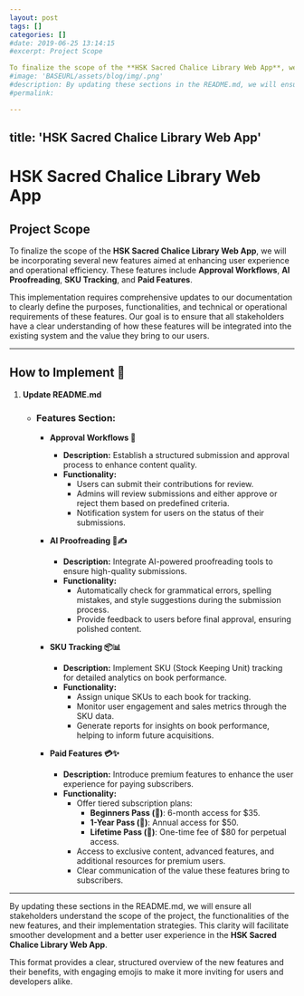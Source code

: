 ```yaml
---
layout: post
tags: []
categories: []
#date: 2019-06-25 13:14:15
#excerpt: Project Scope

To finalize the scope of the **HSK Sacred Chalice Library Web App**, we will be incorporating several new features aimed at enhancing user experience and operational efficiency. These features include **Approval Workflows**, **AI Proofreading**, **SKU Tracking**, and **Paid Features**.''
#image: 'BASEURL/assets/blog/img/.png'
#description: By updating these sections in the README.md, we will ensure all stakeholders understand the scope of the project, the functionalities of the new features, and their implementation strategies. This clarity will facilitate smoother development and a better user experience in the **HSK Sacred Chalice Library Web App**.
#permalink:

---
```



title: 'HSK Sacred Chalice Library Web App'
---

# HSK Sacred Chalice Library Web App

## Project Scope

To finalize the scope of the **HSK Sacred Chalice Library Web App**, we will be incorporating several new features aimed at enhancing user experience and operational efficiency. These features include **Approval Workflows**, **AI Proofreading**, **SKU Tracking**, and **Paid Features**. 

This implementation requires comprehensive updates to our documentation to clearly define the purposes, functionalities, and technical or operational requirements of these features. Our goal is to ensure that all stakeholders have a clear understanding of how these features will be integrated into the existing system and the value they bring to our users. 

---

## How to Implement 🚀

1. **Update README.md**

   - ### Features Section:
   
     - **Approval Workflows 📝**
       - **Description:** Establish a structured submission and approval process to enhance content quality.
       - **Functionality:** 
         - Users can submit their contributions for review.
         - Admins will review submissions and either approve or reject them based on predefined criteria.
         - Notification system for users on the status of their submissions.
     
     - **AI Proofreading 🤖✍️**
       - **Description:** Integrate AI-powered proofreading tools to ensure high-quality submissions.
       - **Functionality:**
         - Automatically check for grammatical errors, spelling mistakes, and style suggestions during the submission process.
         - Provide feedback to users before final approval, ensuring polished content.

     - **SKU Tracking 📦📊**
       - **Description:** Implement SKU (Stock Keeping Unit) tracking for detailed analytics on book performance.
       - **Functionality:**
         - Assign unique SKUs to each book for tracking.
         - Monitor user engagement and sales metrics through the SKU data.
         - Generate reports for insights on book performance, helping to inform future acquisitions.

     - **Paid Features 💳✨**
       - **Description:** Introduce premium features to enhance the user experience for paying subscribers.
       - **Functionality:**
         - Offer tiered subscription plans: 
           - **Beginners Pass (🔰)**: 6-month access for $35.
           - **1-Year Pass (📅)**: Annual access for $50.
           - **Lifetime Pass (🧬)**: One-time fee of $80 for perpetual access.
         - Access to exclusive content, advanced features, and additional resources for premium users.
         - Clear communication of the value these features bring to subscribers.

---

By updating these sections in the README.md, we will ensure all stakeholders understand the scope of the project, the functionalities of the new features, and their implementation strategies. This clarity will facilitate smoother development and a better user experience in the **HSK Sacred Chalice Library Web App**.

This format provides a clear, structured overview of the new features and their benefits, with engaging emojis to make it more inviting for users and developers alike. 
